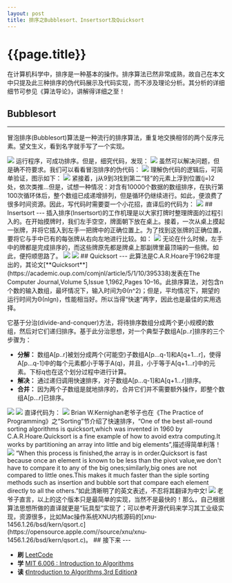 ```yaml
---
layout: post
title: 排序之Bubblesort、Insertsort及Quicksort
---
```

{{page.title}}
=========================

在计算机科学中，排序是一种基本的操作。排序算法已然非常成熟，故自己在本文中只提及此三种排序的伪代码展示及代码实现，而不涉及理论分析。其分析的详细细节可参见《算法导论》，讲解得详细之至！

## Bubblesort
---
冒泡排序(Bubblesort)算法是一种流行的排序算法，重复地交换相邻的两个反序元素。望文生义，看到名字就手写了一个实现。

<img src="/images/posts/2019-02-19/bubbleSort_0.jpg">
运行程序，可成功排序。但是，细究代码，发现：

<img src="/images/posts/2019-02-19/bubbleSortVariant.jpg">
虽然可以解决问题，但是确不符要求。我们可以看看冒泡排序的伪代码：

<img src="/images/posts/2019-02-19/bubbleSort.jpg">
理解伪代码的逻辑后，可简单验证，图示如下：

<img src="/images/posts/2019-02-19/bubbleSortExample.jpg">
紧接着，j从9到3找到第二“轻”的元素上浮到位置(j=)2处，依次类推...但是，试想一种情况：对含有10000个数据的数组排序，在执行第100次循环体后，整个数组已成递增排列，但是循环仍继续进行。如此，便浪费了很多时间资源。因此，写代码时需要耍一个小花招，直译后的代码为：

<img src="/images/posts/2019-02-19/bubbleSort_1.png">
## Insertsort
---
插入排序(Insertsort)的工作机理是以大家打牌时整理牌面的过程引入的。在开始摸牌时，我们左手空空，牌面朝下放在桌上。接着，一次从桌上摸起一张牌，并将它插入到左手一把牌中的正确位置上。为了找到这张牌的正确位置，要将它与手中已有的每张牌从右向左地进行比较。如：

<img src="/images/posts/2019-02-19/insertSort.jpg">
无论在什么时候，左手中的牌都是完成排序的，而这些牌原先都是牌桌上那副牌里最顶端的一些牌。如此，便捋顺思路了。

<img src="/images/posts/2019-02-19/insertSort_0.png">
<img src="/images/posts/2019-02-19/insertSort_1.png">
## Quicksort
---
此算法是C.A.R.Hoare于1962年提出的，其论文[**Quicksort**](https://academic.oup.com/comjnl/article/5/1/10/395338)发表在The Computer Journal,Volume 5,Issue 1,1962,Pages 10–16。此排序算法，对包含n个数的输入数组，最坏情况下，输入时间为Θ(n^2)；但是，平均情况下，期望的运行时间为Θ(nlgn)，性能相当好。所以当得“快速”两字，因此也是最佳的实用选择。

它基于分治(divide-and-conquer)方法，将待排序数组分成两个更小规模的数组，然后对它们递归排序。基于此分治思想，对一个典型子数组A[p..r]排序的三个步骤为：
- **分解：** 数组A[p..r]被划分成两个(可能空)子数组A[p...q-1]和A[q+1...r]，使得A[p...q-1]中的每个元素都小于等于A(q)，并且，小于等于A[q+1...r]中的元素。下标q也在这个划分过程中进行计算。
- **解决：** 通过递归调用快速排序，对子数组A[p...q-1]和A[q+1...r]排序。
- **合并：** 因为两个子数组是就地排序的，合并它们并不需要额外操作，即整个数组A[p...r]已排序。

<img src="/images/posts/2019-02-19/quickSort_0.png">
<img src="/images/posts/2019-02-19/quickSortDescription.jpg">
直译代码为：

<img src="/images/posts/2019-02-19/quickSort_1.png">
Brian W.Kernighan老爷子也在《The Practice of Programming》之“Sorting”节介绍了快速排序，“One of the best all-round sorting algorithms is quicksort,which was invented in 1960 by C.A.R.Hoare.Quicksort is a fine example of how to avoid extra computing.It works by partitioning an array into little and big elements”,描述得简单利落！

<img src="/images/posts/2019-02-19/quickSort_Kernighan.jpeg">
“When this process is finished,the array is in order.Quicksort is fast because once an element is known to be less than the pivot value,we don't have to compare it to any of the big ones;similarly,big ones are not compared to little ones.This makes it much faster than the siple sorting methods such as insertion and bubble sort that compare each element directly to all the others.”如此清晰明了的英文表述，不忍将其翻译为中文!

<img src="/images/posts/2019-02-19/quickSort_code_Kernighan.png">
老爷子直言，以上的这个版本只是最简单的实现，当然不是最快的！那么，自己根据算法思想所做的直译就更是“玩具型”实现了；可以参考开源代码来学习其工业级实现，资源很多，比如Mac操作系统XNU内核源码的[xnu-1456.1.26/bsd/kern/qsort.c](https://opensource.apple.com//source/xnu/xnu-1456.1.26/bsd/kern/qsort.c)。
## 接下来
---

- **刷** [LeetCode](https://leetcode.com)
- **学** [MIT 6.006 : Introduction to Algorithms](https://ocw.mit.edu/courses/electrical-engineering-and-computer-science/6-006-introduction-to-algorithms-fall-2011/)
- **读** [《Introduction to Algorithms,3rd Edition》](https://www.amazon.com/Introduction-Algorithms-3rd-MIT-Press/dp/0262033844/ref=sr_1_1?keywords=Introduction+to+Algorithms%2C+3rd+Edition&qid=1555831641&s=gateway&sr=8-1)
